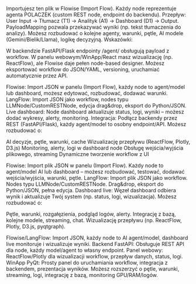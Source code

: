 Importujesz ten plik w Flowise (Import Flow).
Każdy node reprezentuje agenta POLACZEK (custom REST node, endpoint do backendu).
Przepływ: User Input → Tłumacz (T1) → Analityk (A1) → Dashboard (D1) → Output.
PayloadMapping pozwala przekazywać wyniki (np. tekst tłumaczenia do analizy).
Możesz rozbudować o kolejne agenty, warunki, pętle, AI modele (Gemini/Bielik/Llama), logikę decyzyjną.
Wskazówki:

W backendzie FastAPI/Flask endpointy /agent/<id> obsługują payload z workflow.
W panelu webowym/WinApp/React masz wizualizację (np. ReactFlow), ale Flowise daje pełen node-based designer.
Możesz eksportować workflow do JSON/YAML, versioning, uruchamiać automatycznie przez API.

Flowise: Import JSON w panelu (Import Flow), każdy node to agent/model lub dashboard, możesz edytować, rozbudować, dodawać warunki.
LangFlow: Import JSON jako workflow, nodes typu LLMNode/CustomRESTNode, edycja drag&drop, eksport do Python/JSON.
Live dashboard: Node dashboard aktualizuje status, logi, wyniki – możesz dodać wykresy, alerty, monitoring.
Integracja: Podłącz backendy przez REST (FastAPI/Flask), każdy agent/model to osobny endpoint/API.
Możesz rozbudować o:

AI decyzje, pętle, warunki, cache
Wizualizację przepływu (ReactFlow, Plotly, D3.js)
Monitoring, alerty, logi w dashboard node
Obsługę wejścia/wyjścia plikowego, streaming
Dynamiczne tworzenie workflow z UI

Flowise: Import plik JSON w panelu (Import Flow). Każdy node to agent/model AI lub dashboard – możesz rozbudować, testować, dodawać wejścia/wyjścia, warunki, pętle.
LangFlow: Import plik JSON jako workflow. Nodes typu LLMNode/CustomRESTNode. Drag&drop, eksport do Python/JSON, pełna edycja.
Dashboard live: Węzeł dashboard odbiera wynik i aktualizuje Twój system (np. status, logi, wizualizacja).
Możesz rozbudować o:

Pętle, warunki, rozgałęzienia, podgląd logów, alerty.
Integrację z bazą, kolejne modele, streaming, chat.
Wizualizację przepływu (np. ReactFlow, Plotly, D3.js, pyqtgraph).

Flowise/LangFlow: Import JSON, każdy node to AI agent/model, dashboard live monitoruje i wizualizuje wyniki.
Backend FastAPI: Obsługuje REST API dla node, każdy model/agent to własny endpoint.
Panel webowy: ReactFlow/Plotly dla wizualizacji workflow, przepływ danych, status, logi.
WinApp PyQt: Prosty panel do uruchamiania workflow, integracja z backendem, prezentacja wyników.
Możesz rozszerzyć o pętle, warunki, streaming, logi, integrację z bazą, monitoring GPU/RAM/logów.